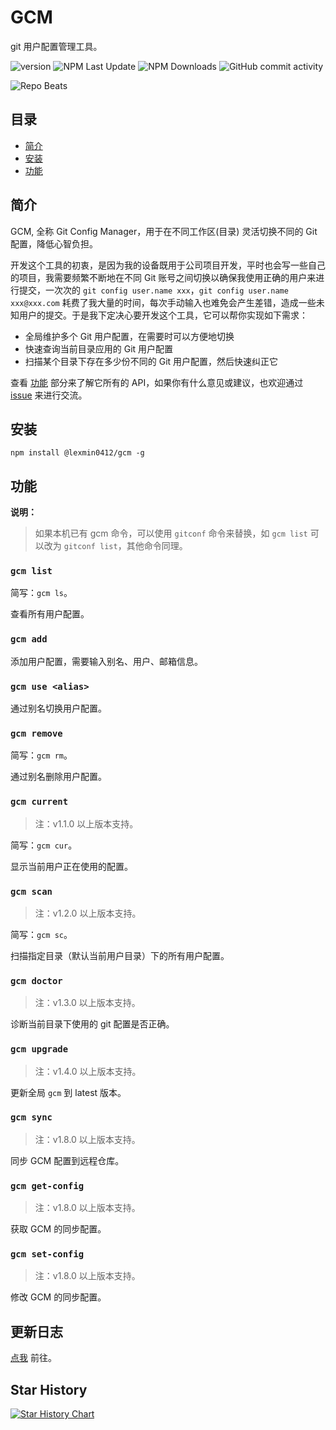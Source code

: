 # GCM

git 用户配置管理工具。

![version](https://img.shields.io/npm/v/@lexmin0412/gcm) ![NPM Last Update](https://img.shields.io/npm/last-update/@lexmin0412/gcm) ![NPM Downloads](https://img.shields.io/npm/dm/@lexmin0412/gcm) ![GitHub commit activity](https://img.shields.io/github/commit-activity/y/lexmin0412/git-config-manager)

![Repo Beats](https://repobeats.axiom.co/api/embed/7b1fdf8c60db6bc080c1086aeb519fbc19531717.svg "Repobeats analytics image")

## 目录

- [简介](#简介)
- [安装](#安装)
- [功能](#功能)

## 简介

GCM, 全称 Git Config Manager，用于在不同工作区(目录) 灵活切换不同的 Git 配置，降低心智负担。

开发这个工具的初衷，是因为我的设备既用于公司项目开发，平时也会写一些自己的项目，我需要频繁不断地在不同 Git 账号之间切换以确保我使用正确的用户来进行提交，一次次的 `git config user.name xxx`，`git config user.name xxx@xxx.com` 耗费了我大量的时间，每次手动输入也难免会产生差错，造成一些未知用户的提交。于是我下定决心要开发这个工具，它可以帮你实现如下需求：

- 全局维护多个 Git 用户配置，在需要时可以方便地切换
- 快速查询当前目录应用的 Git 用户配置
- 扫描某个目录下存在多少份不同的 Git 用户配置，然后快速纠正它

查看 [功能](#功能) 部分来了解它所有的 API，如果你有什么意见或建议，也欢迎通过 [issue](https://github.com/lexmin0412/gcm/issues) 来进行交流。

## 安装

```shell
npm install @lexmin0412/gcm -g
```

## 功能

**说明：**
> 如果本机已有 gcm 命令，可以使用 `gitconf` 命令来替换，如 `gcm list` 可以改为 `gitconf list`，其他命令同理。

### `gcm list`

简写：`gcm ls`。

查看所有用户配置。

### `gcm add`

添加用户配置，需要输入别名、用户、邮箱信息。

### `gcm use <alias>`

通过别名切换用户配置。

### `gcm remove`

简写：`gcm rm`。

通过别名删除用户配置。

### `gcm current`

> 注：v1.1.0 以上版本支持。

简写：`gcm cur`。

显示当前用户正在使用的配置。

### `gcm scan`

> 注：v1.2.0 以上版本支持。

简写：`gcm sc`。

扫描指定目录（默认当前用户目录）下的所有用户配置。

### `gcm doctor`

> 注：v1.3.0 以上版本支持。

诊断当前目录下使用的 git 配置是否正确。

### `gcm upgrade`

> 注：v1.4.0 以上版本支持。

更新全局 `gcm` 到 latest 版本。

### `gcm sync`

> 注：v1.8.0 以上版本支持。

同步 GCM 配置到远程仓库。

### `gcm get-config`

> 注：v1.8.0 以上版本支持。

获取 GCM 的同步配置。

### `gcm set-config`

> 注：v1.8.0 以上版本支持。

修改 GCM 的同步配置。


## 更新日志

[点我](https://github.com/lexmin0412/gcm/releases) 前往。

## Star History

[![Star History Chart](https://api.star-history.com/svg?repos=lexmin0412/git-config-manager&type=Date)](https://star-history.com/#lexmin0412/git-config-manager&Date)
